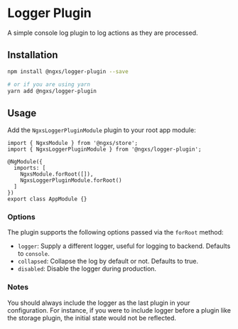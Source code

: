 # Logger Plugin

A simple console log plugin to log actions as they are processed.

## Installation

```bash
npm install @ngxs/logger-plugin --save

# or if you are using yarn
yarn add @ngxs/logger-plugin
```

## Usage

Add the `NgxsLoggerPluginModule` plugin to your root app module:

```TS
import { NgxsModule } from '@ngxs/store';
import { NgxsLoggerPluginModule } from '@ngxs/logger-plugin';

@NgModule({
  imports: [
    NgxsModule.forRoot([]),
    NgxsLoggerPluginModule.forRoot()
  ]
})
export class AppModule {}
```

### Options

The plugin supports the following options passed via the `forRoot` method:

- `logger`: Supply a different logger, useful for logging to backend. Defaults to `console`.
- `collapsed`: Collapse the log by default or not. Defaults to true.
- `disabled`: Disable the logger during production.

### Notes

You should always include the logger as the last plugin in your configuration.
For instance, if you were to include logger before a plugin like the storage
plugin, the initial state would not be reflected.
